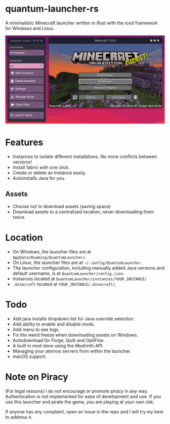 # quantum-launcher-rs
A minimalistic Minecraft launcher written in *Rust* with the *iced* framework for Windows and Linux.

![Preview](quantum_launcher.png)

# Features
- Instances to isolate different installations. No more conflicts between versions!
- Install fabric with one click.
- Create or delete an Instance easily.
- Autoinstalls Java for you.
## Assets
- Choose not to download assets (saving space)
- Download assets to a centralized location, never downloading them twice.

# Location
- On *Windows*, the launcher files are at `AppData/Roaming/QuantumLauncher/`.
- On *Linux*, the launcher files are at `~/.config/QuantumLauncher`.
- The launcher configuration, including manually added Java versions and default username, is at `QuantumLauncher/config.json`.
- Instances located at `QuantumLauncher/instances/YOUR_INSTANCE/`
- `.minecraft` located at `YOUR_INSTANCE/.minecraft/`.

# Todo
- Add java installs dropdown list for Java override selection.
- Add ability to enable and disable mods.
- Add menu to see logs.
- Fix the weird freeze when downloading assets on Windows.
- Autodownload for Forge, Quilt and OptiFine.
- A built in mod store using the Modrinth API.
- Managing your aternos servers from within the launcher.
- macOS support.

# Note on Piracy
(For legal reasons) I do not encourage or promote piracy in any way. Authentication is not implemented for ease of development and use. If you use this launcher and pirate the game, you are playing at your own risk.

If anyone has any complaint, open an issue in the repo and I will try my best to address it.